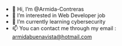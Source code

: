 - 👋 Hi, I’m @Armida-Contreras
- 👀 I’m interested in Web Developer job
- 🌱 I’m currently learning cybersecurity
- 📫 You can contact me through my email : armidabuenavista@hotmail.com

<!---
Armida-Contreras/Armida-Contreras is a ✨ special ✨ repository because its `README.md` (this file) appears on your GitHub profile.
You can click the Preview link to take a look at your changes.
--->
